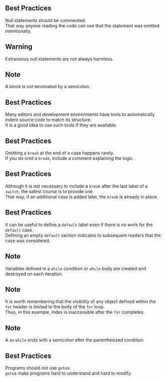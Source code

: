 ## Best Practices
Null statements should be commented.<br>
That way anyone reading the code can see that the statement was omitted intentionally.

## Warning
Extraneous null statements are not always harmless.

## Note
A block is not terminated by a semicolon.

## Best Practices
Many editors and development environments have tools to automatically indent source code to match its structure.<br>
It is a good idea to use such tools if they are available.

## Best Practices
Omitting a `break` at the end of a case happens rarely.<br>
If you do omit a `break`, include a comment explaining the logic.

## Best Practices
Although it is not necessary to include a `break` after the last label of a `switch`, the safest course is to provide one.<br>
That way, if an additional case is added later, the `break` is already in place.

## Best Practices
It can be useful to define a `default` label even if there is no work for the `default` case.<br>
Defining an empty `default` section indicates to subsequent readers that the case was considered.

## Note
Variables defined in a `while` condition or `while` body are created and destroyed on each iteration.

## Note
It is worth remembering that the visibility of any object defined within the `for` header is limited to the body of the `for` loop.<br>
Thus, in this example, index is inaccessible after the `for` completes.

## Note
A `do` `while` ends with a semicolon after the parenthesized condition.

## Best Practices
Programs should not use `goto`s.<br>
`goto`s make programs hard to understand and hard to modify.